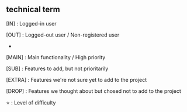 ## technical term
[IN]  : Logged-in user

[OUT] : Logged-out user / Non-registered user

-

[MAIN] : Main functionality / High priority

[SUB] :  Features to add, but not prioritarily

[EXTRA] : Features we're not sure yet to add to the project

[DROP] : Features we thought about but chosed not to add to the project

⭐ : Level of difficulty
